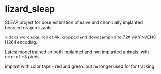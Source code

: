 # lizard_sleap
SLEAP project for pose estimation of naive and chonicially implanted bearded dragon lizards

videos were acquired at 4k. cropped and downsampled to 720 with NVENC H264 encoding.

Latest model trained on both implanted and non implanted animals. with error of ~3 pixels.

implant with color tape - red and green. but no longer used for for tracking.
